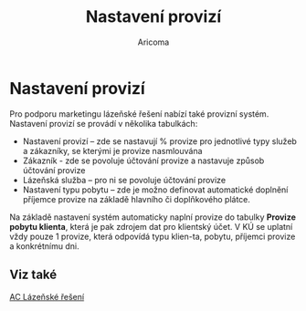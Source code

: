 ﻿---
    title: "Nastavení provizí"
    author: Aricoma
    ms.date: 04/30/2018
    ms.topic: article
    ms.prod: dynamics-nav-2017
    ms.contentlocale: cs-cz
    ms.lasthandoff: 04/30/2018
---

# Nastavení provizí

Pro podporu marketingu lázeňské řešení nabízí také provizní systém. Nastavení provizí se provádí v několika tabulkách:
-	Nastavení provizí – zde se nastavují % provize pro jednotlivé typy služeb a zákazníky, se kterými je provize nasmlouvána
-	Zákazník - zde se povoluje účtování provize a nastavuje způsob účtování provize
-	Lázeňská služba – pro ni se povoluje účtování provize
-	Nastavení typu pobytu – zde je možno definovat automatické doplnění příjemce provize na základě hlavního či doplňkového plátce.

Na základě nastavení systém automaticky naplní provize do tabulky **Provize pobytu klienta**, která je pak zdrojem dat pro klientský účet. V KÚ se uplatní vždy pouze 1 provize, která odpovídá typu klien-ta, pobytu, příjemci provize a konkrétnímu dni.  



## <a name="see-also"></a>Viz také
[AC Lázeňské řešení](spa-solution.md)